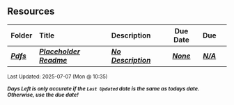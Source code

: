 ## Resources

| Folder | Title | Description | Due Date | Due |  |
|:------|:------|:------|:-----:|:-----:|-----|
| ***<a href="https://github.com/rugbyprof/4443-Msu-IoT/tree/master/Resources/Pdfs">Pdfs</a>*** | ***<a href="https://github.com/rugbyprof/4443-Msu-IoT/tree/master/Resources/Pdfs"> Placeholder Readme </a>*** | ***<a href="https://github.com/rugbyprof/4443-Msu-IoT/tree/master/Resources/Pdfs"> No Description</a>*** | ***<a href="https://github.com/rugbyprof/4443-Msu-IoT/tree/master/Resources/Pdfs">None</a>*** | ***<a href="https://github.com/rugbyprof/4443-Msu-IoT/tree/master/Resources/Pdfs">N/A</a>*** |  |

<sup>Last Updated: 2025-07-07 (Mon @ 10:35)</sup> 

<sup>***Days Left is only accurate if the `Last Updated` date is the same as todays date. Otherwise, use the due date!***</sup> 